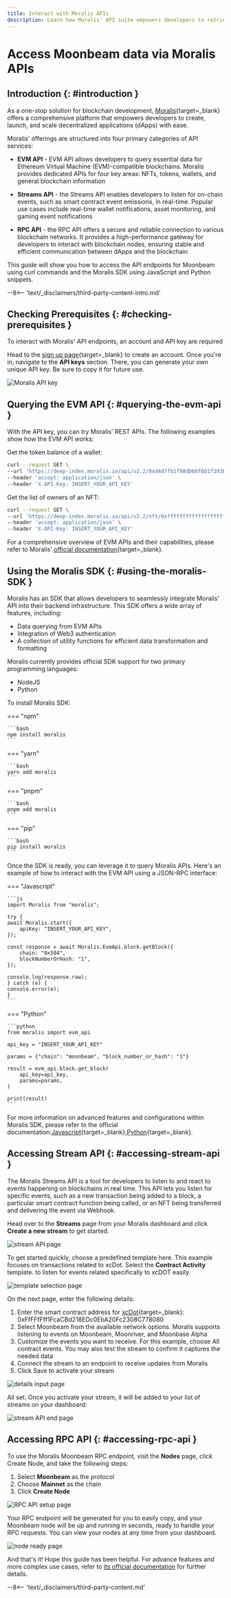 ```yaml
---
title: Interact with Moralis APIs
description: Learn how Moralis' API suite empowers developers to retrieve and leverage various data sets from Moonbeam, Moonriver, and Moonbase.
---
```


# Access Moonbeam data via Moralis APIs

## Introduction {: #introduction }

As a one-stop solution for blockchain development, [Moralis](https://moralis.io/){target=\_blank} offers a comprehensive platform that empowers developers to create, launch, and scale decentralized applications (dApps) with ease.

Moralis' offerings are structured into four primary categories of API services:

- **EVM API** - EVM API allows developers to query essential data for Ethereum Virtual Machine (EVM)-compatible blockchains. Moralis provides dedicated APIs for four key areas: NFTs, tokens, wallets, and general blockchain information

- **Streams API** - the Streams API enables developers to listen for on-chain events, such as smart contract event emissions, in real-time. Popular use cases include real-time wallet notifications, asset monitoring, and gaming event notifications

- **RPC API** - the RPC API offers a secure and reliable connection to various blockchain networks. It provides a high-performance gateway for developers to interact with blockchain nodes, ensuring stable and efficient communication between dApps and the blockchain

This guide will show you how to access the API endpoints for Moonbeam using curl commands and the Moralis SDK using JavaScript and Python snippets.

--8<-- 'text/_disclaimers/third-party-content-intro.md'

## Checking Prerequisites {: #checking-prerequisites }

To interact with Moralis' API endpoints, an account and API key are required

Head to the [sign up page](https://admin.moralis.io/register){target=\_blank} to create an account. Once you're in, navigate to the **API keys** section. There, you can generate your own unique API key. Be sure to copy it for future use.

![Moralis API key](/images/builders/integrations/indexers/moralis/moralis-1.webp)

## Querying the EVM API {: #querying-the-evm-api }

With the API key, you can try Moralis' REST APIs. The following examples show how the EVM API works:

Get the token balance of a wallet:  

```bash
curl --request GET \
--url 'https://deep-index.moralis.io/api/v2.2/0xd4d7fb1f98dD66f6D1f393E8e237AdF74c31F3ea/erc20?chain=moonbeam' \
--header 'accept: application/json' \
--header 'X-API-Key: INSERT_YOUR_API_KEY' 
```

Get the list of owners of an NFT:  

```bash
curl --request GET \
--url 'https://deep-index.moralis.io/api/v2.2/nft/0xfffffffffffffffffffffffffffffffffffffffff/owners?chain=moonbeam&format=decimal' \
--header 'accept: application/json' \
--header 'X-API-Key: INSERT_YOUR_API_KEY' 
```

For a comprehensive overview of EVM APIs and their capabilities, please refer to Moralis' [official documentation](https://docs.moralis.io/web3-data-api/evm/reference){target=\_blank}.

## Using the Moralis SDK {: #using-the-moralis-SDK }

Moralis has an SDK that allows developers to seamlessly integrate Moralis' API into their backend infrastructure. This SDK offers a wide array of features, including:

- Data querying from EVM APIs  
- Integration of Web3 authentication  
- A collection of utility functions for efficient data transformation and formatting  

Moralis currently provides official SDK support for two primary programming languages:

- NodeJS
- Python

To install Moralis SDK:

=== "npm"

    ```bash
    npm install moralis
    ```

=== "yarn"

    ```bash
    yarn add moralis
    ```

=== "pnpm"

    ```bash
    pnpm add moralis
    ```

=== "pip"

    ```bash
    pip install moralis
    ```

Once the SDK is ready, you can leverage it to query Moralis APIs. Here's an example of how to interact with the EVM API using a JSON-RPC interface:

=== "Javascript"

    ```js
    import Moralis from "moralis";

    try {
    await Moralis.start({
        apiKey: "INSERT_YOUR_API_KEY",
    });

    const response = await Moralis.EvmApi.block.getBlock({
        chain: "0x504",
        blockNumberOrHash: "1",
    });

    console.log(response.raw);
    } catch (e) {
    console.error(e);
    }
    ```

=== "Python"

    ```python
    from moralis import evm_api

    api_key = "INSERT_YOUR_API_KEY"

    params = {"chain": "moonbeam", "block_number_or_hash": "1"}

    result = evm_api.block.get_block(
        api_key=api_key,
        params=params,
    )

    print(result)
    ```

For more information on advanced features and configurations within Moralis SDK, please refer to the official documentation:[Javascript](https://moralisweb3.github.io/Moralis-JS-SDK/Introduction){target=\_blank},[Python](https://moralisweb3.github.io/Moralis-Python-SDK/){target=\_blank}.

## Accessing Stream API {: #accessing-stream-api }

The Moralis Streams API is a tool for developers to listen to and react to events happening on blockchains in real time. This API lets you listen for specific events, such as a new transaction being added to a block, a particular smart contract function being called, or an NFT being transferred and delivering the event via Webhook.

Head over to the **Streams** page from your Moralis dashboard and click **Create a new stream** to get started.

![stream API page](/images/builders/integrations/indexers/moralis/moralis-2.webp)

To get started quickly, choose a predefined template here. This example focuses on transactions related to xcDot. Select the **Contract Activity** template. to listen for events related specifically to xcDOT easily.

![template selection page](/images/builders/integrations/indexers/moralis/moralis-3.webp)

On the next page, enter the following details:

1. Enter the smart contract address for [xcDot](https://moonscan.io/token/0xffffffff1fcacbd218edc0eba20fc2308c778080){target=\_blank}: 0xFfFFfFff1FcaCBd218EDc0EbA20Fc2308C778080
2. Select Moonbeam from the available network options. Moralis supports listening to events on Moonbeam, Moonriver, and Moonbase Alpha 
3. Customize the events you want to receive. For this example, choose All contract events. You may also test the stream to confirm it captures the needed data
4. Connect the stream to an endpoint to receive updates from Moralis
5. Click Save to activate your stream

![details input page](/images/builders/integrations/indexers/moralis/moralis-4.webp)

All set. Once you activate your stream, it will be added to your list of streams on your dashboard:

![stream API end page](/images/builders/integrations/indexers/moralis/moralis-5.webp)

## Accessing RPC API {: #accessing-rpc-api }

To use the Moralis Moonbeam RPC endpoint, visit the **Nodes** page, click Create Node, and take the following steps:

1. Select **Moonbeam** as the protocol
2. Choose **Mainnet** as the chain
3. Click **Create Node**

![RPC API setup page](/images/builders/integrations/indexers/moralis/moralis-5.webp)

Your RPC endpoint will be generated for you to easily copy, and your Moonbeam node will be up and running in seconds, ready to handle your RPC requests. You can view your nodes at any time from your dashboard.

![node ready page](/images/builders/integrations/indexers/moralis/moralis-7.webp)

And that's it! Hope this guide has been helpful. For advance features and more complex use cases, refer to [its official documentation](https://docs.moralis.io/) for further details.

--8<-- 'text/_disclaimers/third-party-content.md'
